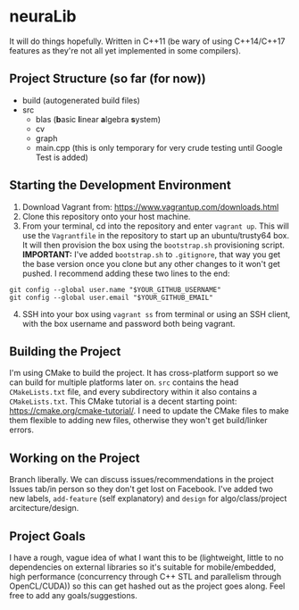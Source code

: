 # neuraLib
It will do things hopefully. Written in C++11 (be wary of using C++14/C++17 features as they're not all yet implemented in some compilers).

## Project Structure (so far (for now))
* build (autogenerated build files)
* src
    * blas (**b**asic **l**inear **a**lgebra **s**ystem)
    * cv
    * graph
    * main.cpp (this is only temporary for very crude testing until Google Test is added)
    
## Starting the Development Environment
1. Download Vagrant from: https://www.vagrantup.com/downloads.html
2. Clone this repository onto your host machine.
3. From your terminal, cd into the repository and enter `vagrant up`. This will use the `Vagrantfile` in the repository to start up an ubuntu/trusty64 box. It will then provision the box using the `bootstrap.sh` provisioning script. **IMPORTANT:** I've added `bootstrap.sh` to `.gitignore`, that way you get the base version once you clone but any other changes to it won't get pushed. I recommend adding these two lines to the end:

```
git config --global user.name "$YOUR_GITHUB_USERNAME"
git config --global user.email "$YOUR_GITHUB_EMAIL"
```
4. SSH into your box using `vagrant ss` from terminal or using an SSH client, with the box username and password both being vagrant.

## Building the Project
I'm using CMake to build the project. It has cross-platform support so we can build for multiple platforms later on. `src` contains the head `CMakeLists.txt` file, and every subdirectory within it also contains a `CMakeLists.txt`. This CMake tutorial is a decent starting point: https://cmake.org/cmake-tutorial/. I need to update the CMake files to make them flexible to adding new files, otherwise they won't get build/linker errors. 

## Working on the Project
Branch liberally. We can discuss issues/recommendations in the project Issues tab/in person so they don't get lost on Facebook. I've added two new labels, `add-feature` (self explanatory) and `design` for algo/class/project arcitecture/design.   

## Project Goals
I have a rough, vague idea of what I want this to be (lightweight, little to no dependencies on external libraries so it's suitable for mobile/embedded, high performance (concurrency through C++ STL and parallelism through OpenCL/CUDA)) so this can get hashed out as the project goes along. Feel free to add any goals/suggestions.
